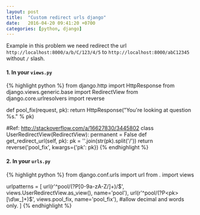 ```yaml
---
layout: post
title:  "Custom redirect urls django"
date:   2016-04-20 09:41:20 +0700
categories: [python, django]
---
```

Example in this problem we need redirect the url `http://localhost:8000/a/b/C/123/4/5` to `http://localhost:8000/abC12345` without `/` slash.

#### 1. In your `views.py`

{% highlight python %}
from django.http import HttpResponse
from django.views.generic.base import RedirectView
from django.core.urlresolvers import reverse

def pool_fix(request, pk):
    return HttpResponse("You're looking at question %s." % pk)

#Ref: http://stackoverflow.com/a/16627830/3445802
class UserRedirectView(RedirectView):
    permanent = False
    def get_redirect_url(self, pk):
        pk = ''.join(str(pk).split('/'))
        return reverse('pool_fix', kwargs={'pk': pk})
{% endhighlight %}

#### 2. In your `urls.py`

{% highlight python %}
from django.conf.urls import url
from . import views

urlpatterns = [
    url(r'^pool/(?P<pk>[0-9a-zA-Z\/]+)/$', views.UserRedirectView.as_view(), name='pool'),
    url(r'^pool/(?P<pk>[\d\w_]+)$', views.pool_fix, name='pool_fix'), #allow decimal and words only.
]
{% endhighlight %}
